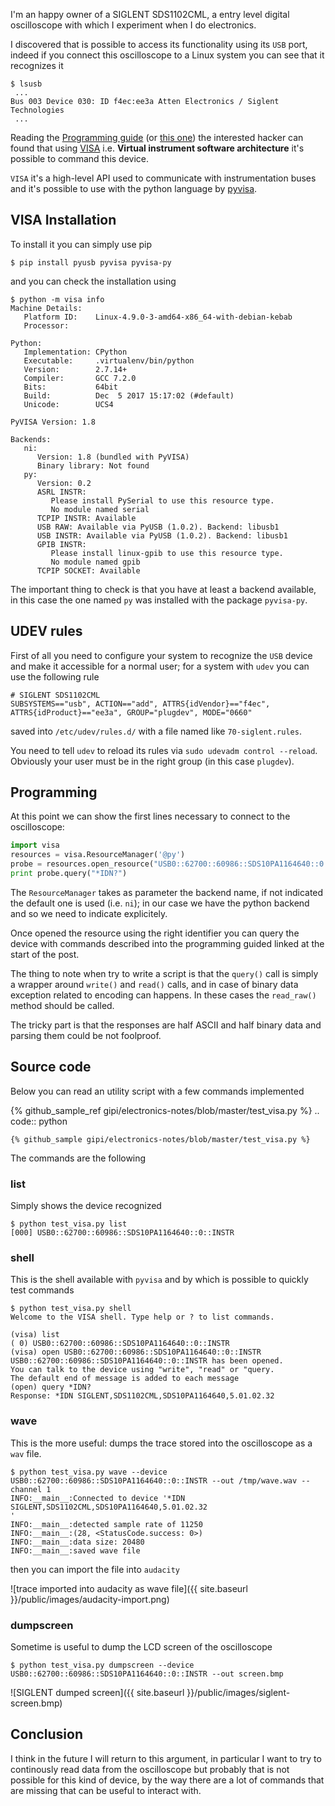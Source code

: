 <!--
.. title: Control a SIGLENT oscilloscope with Python
.. slug: control-siglent-oscilloscope
.. date: 2018-02-20 00:00:00
.. tags: electronics,python,programming,oscilloscope,VISA
.. category: 
.. link: 
.. description: 
.. type: text
-->


I'm an happy owner of a SIGLENT SDS1102CML, a entry level digital oscilloscope
with which I experiment when I do electronics.

I discovered that is possible to access its functionality using its ``USB`` port,
indeed if you connect this oscilloscope to a Linux system you can see that it recognizes
it

```
$ lsusb
 ...
Bus 003 Device 030: ID f4ec:ee3a Atten Electronics / Siglent Technologies
 ...
```


Reading the [Programming guide](https://www.siglentamerica.com/wp-content/uploads/dlm_uploads/2017/10/ProgrammingGuide_forSDS-1-1.pdf)
(or [this one](https://siglentna.com/wp-content/uploads/dlm_uploads/2017/10/ProgrammingGuide_forSDS-1-1.pdf))
the interested hacker can found that using [VISA](https://en.wikipedia.org/wiki/Virtual_instrument_software_architecture) i.e.
**Virtual instrument software architecture** it's possible to command this device.

``VISA`` it's a high-level API used to communicate with instrumentation buses and it's possible
to use with the python language by [pyvisa](https://pyvisa.readthedocs.io).

## VISA Installation

To install it you can simply use pip

```
$ pip install pyusb pyvisa pyvisa-py
```

and you can check the installation using

```
$ python -m visa info
Machine Details:
   Platform ID:    Linux-4.9.0-3-amd64-x86_64-with-debian-kebab
   Processor:

Python:
   Implementation: CPython
   Executable:     .virtualenv/bin/python
   Version:        2.7.14+
   Compiler:       GCC 7.2.0
   Bits:           64bit
   Build:          Dec  5 2017 15:17:02 (#default)
   Unicode:        UCS4

PyVISA Version: 1.8

Backends:
   ni:
      Version: 1.8 (bundled with PyVISA)
      Binary library: Not found
   py:
      Version: 0.2
      ASRL INSTR:
         Please install PySerial to use this resource type.
         No module named serial
      TCPIP INSTR: Available
      USB RAW: Available via PyUSB (1.0.2). Backend: libusb1
      USB INSTR: Available via PyUSB (1.0.2). Backend: libusb1
      GPIB INSTR:
         Please install linux-gpib to use this resource type.
         No module named gpib
      TCPIP SOCKET: Available
```

The important thing to check is that you have at least a backend available,
in this case the one named ``py`` was installed with the package ``pyvisa-py``.


## UDEV rules

First of all you need to configure your system to recognize the ``USB`` device and make it
accessible for a normal user; for a system with ``udev`` you can use the following rule

```
# SIGLENT SDS1102CML
SUBSYSTEMS=="usb", ACTION=="add", ATTRS{idVendor}=="f4ec", ATTRS{idProduct}=="ee3a", GROUP="plugdev", MODE="0660"
```

saved into ``/etc/udev/rules.d/`` with a file named like ``70-siglent.rules``.

You need to tell ``udev`` to reload its rules via ``sudo udevadm control --reload``.
Obviously your user must be in the right group (in this case ``plugdev``).

## Programming

At this point we can show the first lines necessary to connect to the oscilloscope:

```python
import visa
resources = visa.ResourceManager('@py')
probe = resources.open_resource("USB0::62700::60986::SDS10PA1164640::0::INSTR")
print probe.query("*IDN?")
```

The ``ResourceManager`` takes as parameter the backend name, if not indicated
the default one is used (i.e. ``ni``); in our case we have the python backend and
so we need to indicate explicitely.

Once opened the resource using the right identifier you can query the device with
commands described into the programming guided linked at the start of the post.

The thing to note when try to write a script is that the ``query()`` call is simply
a wrapper around ``write()`` and ``read()`` calls, and in case of binary data
exception related to encoding can happens. In these cases the ``read_raw()`` method
should be called.

The tricky part is that the responses are half ASCII and half binary data and parsing
them could be not foolproof.

## Source code

Below you can read an utility script with a few commands implemented

{% github_sample_ref gipi/electronics-notes/blob/master/test_visa.py %}
.. code:: python

    {% github_sample gipi/electronics-notes/blob/master/test_visa.py %}

The commands are the following

### list

Simply shows the device recognized

```
$ python test_visa.py list
[000] USB0::62700::60986::SDS10PA1164640::0::INSTR
```

### shell

This is the shell available with ``pyvisa`` and by which is
possible to quickly test commands

```
$ python test_visa.py shell
Welcome to the VISA shell. Type help or ? to list commands.

(visa) list
( 0) USB0::62700::60986::SDS10PA1164640::0::INSTR
(visa) open USB0::62700::60986::SDS10PA1164640::0::INSTR
USB0::62700::60986::SDS10PA1164640::0::INSTR has been opened.
You can talk to the device using "write", "read" or "query.
The default end of message is added to each message
(open) query *IDN?
Response: *IDN SIGLENT,SDS1102CML,SDS10PA1164640,5.01.02.32
```

### wave

This is the more useful: dumps the trace stored into the oscilloscope
as a ``wav`` file.

```
$ python test_visa.py wave --device USB0::62700::60986::SDS10PA1164640::0::INSTR --out /tmp/wave.wav --channel 1
INFO:__main__:Connected to device '*IDN SIGLENT,SDS1102CML,SDS10PA1164640,5.01.02.32
'
INFO:__main__:detected sample rate of 11250
INFO:__main__:(28, <StatusCode.success: 0>)
INFO:__main__:data size: 20480
INFO:__main__:saved wave file
```

then you can import the file into ``audacity``

![trace imported into audacity as wave file]({{ site.baseurl }}/public/images/audacity-import.png)

### dumpscreen

Sometime is useful to dump the LCD screen of the oscilloscope

```
$ python test_visa.py dumpscreen --device USB0::62700::60986::SDS10PA1164640::0::INSTR --out screen.bmp
```

![SIGLENT dumped screen]({{ site.baseurl }}/public/images/siglent-screen.bmp)

## Conclusion

I think in the future I will return to this argument, in particular I want to
try to continously read data from the oscilloscope but probably that is not possible
for this kind of device, by the way there are a lot of commands that are missing
that can be useful to interact with.